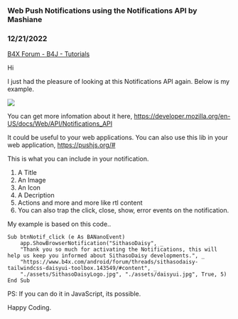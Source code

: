 ### Web Push Notifications using the Notifications API by Mashiane
### 12/21/2022
[B4X Forum - B4J - Tutorials](https://www.b4x.com/android/forum/threads/144942/)

Hi  
  
I just had the pleasure of looking at this Notifications API again. Below is my example.  
  
![](https://www.b4x.com/android/forum/attachments/137160)  
  
  
You can get more infomation about it here, <https://developer.mozilla.org/en-US/docs/Web/API/Notifications_API>  
  
It could be useful to your web applications. You can also use this lib in your web application, <https://pushjs.org/#>  
  
This is what you can include in your notification.  
  
1. A Title  
2. An Image  
3. An Icon  
4. A Decription  
5. Actions and more and more like rtl content  
6. You can also trap the click, close, show, error events on the notification.  
  
My example is based on this code..  
  

```B4X
Sub btnNotif_click (e As BANanoEvent)  
    app.ShowBrowserNotification("SithasoDaisy", _  
    "Thank you so much for activating the Notifications, this will help us keep you informed about SithasoDaisy developments.", _  
    "https://www.b4x.com/android/forum/threads/sithasodaisy-tailwindcss-daisyui-toolbox.143549/#content", _  
    "./assets/SithasoDaisyLogo.jpg", "./assets/daisyui.jpg", True, 5)  
End Sub
```

  
  
PS: If you can do it in JavaScript, its possible.  
  
Happy Coding.